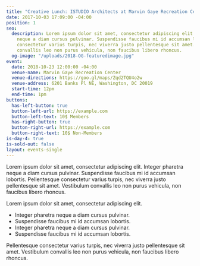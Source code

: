 ```yaml
---
title: "Creative Lunch: ISTUDIO Architects at Marvin Gaye Recreation Center"
date: 2017-10-03 17:09:00 -04:00
position: 1
seo:
  description: Lorem ipsum dolor sit amet, consectetur adipiscing elit. Integer pharetra
    neque a diam cursus pulvinar. Suspendisse faucibus mi id accumsan lobortis. Pellentesque
    consectetur varius turpis, nec viverra justo pellentesque sit amet. Vestibulum
    convallis leo non purus vehicula, non faucibus libero rhoncus.
  og-image: "/uploads/2018-OG-featuredimage.jpg"
event:
  date: 2018-10-23 12:00:00 -04:00
  venue-name: Marvin Gaye Recreation Center
  venue-directions: https://goo.gl/maps/Zqd2TQU4o2w
  venue-address: 6201 Banks Pl NE, Washington, DC 20019
  start-time: 12pm
  end-time: 1pm
buttons:
  has-left-button: true
  button-left-url: https://example.com
  button-left-text: 10$ Members
  has-right-button: true
  button-right-url: https://example.com
  button-right-text: 10$ Non-Members
is-day-4: true
is-sold-out: false
layout: events-single
---
```


Lorem ipsum dolor sit amet, consectetur adipiscing elit. Integer pharetra neque a diam cursus pulvinar. Suspendisse faucibus mi id accumsan lobortis. Pellentesque consectetur varius turpis, nec viverra justo pellentesque sit amet. Vestibulum convallis leo non purus vehicula, non faucibus libero rhoncus.

Lorem ipsum dolor sit amet, consectetur adipiscing elit.

* Integer pharetra neque a diam cursus pulvinar.
* Suspendisse faucibus mi id accumsan lobortis.
* Integer pharetra neque a diam cursus pulvinar.
* Suspendisse faucibus mi id accumsan lobortis.

Pellentesque consectetur varius turpis, nec viverra justo pellentesque sit amet. Vestibulum convallis leo non purus vehicula, non faucibus libero rhoncus.